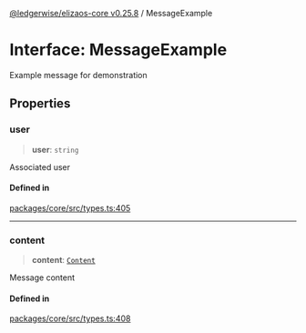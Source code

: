 [@ledgerwise/elizaos-core v0.25.8](../index.md) / MessageExample

# Interface: MessageExample

Example message for demonstration

## Properties

### user

> **user**: `string`

Associated user

#### Defined in

[packages/core/src/types.ts:405](https://github.com/elizaOS/eliza/blob/main/packages/core/src/types.ts#L405)

***

### content

> **content**: [`Content`](Content.md)

Message content

#### Defined in

[packages/core/src/types.ts:408](https://github.com/elizaOS/eliza/blob/main/packages/core/src/types.ts#L408)
